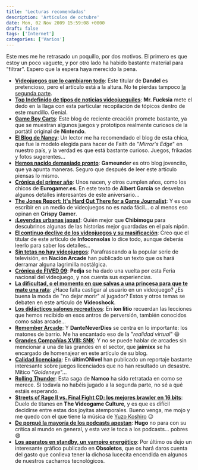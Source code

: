 ```yaml
---
title: 'Lecturas recomendadas'
description: 'Artículos de octubre'
date: Mon, 02 Nov 2009 15:59:08 +0000
draft: false
tags: ['Internet']
categories: ['Varios']
---
```


Este mes me he retrasado un poquillo, por dos motivos. El primero es que estoy un poco vaguete, y por otro lado ha habido bastante material para "filtrar". Espero que la espera haya merecido la pena.

*   [**Videojuegos que lo cambiaron todo**](http://dandel.net/videojuegos/videojuegos-que-lo-cambiaron-todo-i): Este titular de **Dandel** es pretencioso, pero el artículo está a la altura. No te pierdas tampoco [la segunda parte](http://dandel.net/videojuegos/videojuegos-que-lo-cambiaron-todo-ii).
*   [**Top Indefinido de tipos de noticias videojueguiles**](http://www.gamesajare.com/2.0/top-indefinido-de-tipos-de-noticias-videojueguiles/): **Mr. Fucksia** mete el dedo en la llaga con esta particular recopilación de tópicos dentro de este mundillo. Genial.
*   [**Game Boy Carts**](http://www.gameboycarts.com/): Este blog de reciente creación promete bastante, ya que se muestran algunos juegos y prototipos realmente curiosos de la portátil original de **Nintendo**.
*   [**El Blog de Nancy**](http://www.elblogdenancy.com/): Un lector me ha recomendado el blog de esta chica, que fue la modelo elegida para hacer de Faith de "_Mirror's Edge_" en nuestro país, y la verdad es que está bastante curioso. Juegos, frikadas y fotos sugerentes...
*   [**Hemos nacido demasiado pronto**](http://gameunder.es/hemos-nacido-demasiado-pronto/): **Gameunder** es otro blog jovencito, que ya apunta maneras. Seguro que después de leer este artículo piensas lo mismo.
*   [**Crónica del primer año**](http://www.eurogamer.es/articles/cronica-del-primer-ano-articulo): Unos nacen, y otros cumplen años, como los chicos de **Eurogamer.es**. En este texto de **Albert García** se desvelan algunos detalles interesantes de este aniversario...
*   [**The Jones Report: It's Hard Out There for a Game Journalist**](http://www.crispygamer.com/features/2009-10-06/the-jones-report-its-hard-out-there-for-a-game-journalist.aspx): Y es que escribir en un medio de videojuegos no es nada fácil... o al menos eso opinan en **Crispy Gamer**.
*   [**¡Leyendas urbanas japas!**](http://glintas.blogspot.com/2009/10/leyendas-urbanas-japas.html): Quién mejor que **Chibimogu** para descubrinos algunas de las historias mejor guardadas en el país nipón.
*   [**El continuo declive de los videojuegos y su masificación**](http://www.infoconsolas.com/otros/reflexiones/el-continuo-declive-de-los-videojuegos-y-su-masificacion): Creo que el titular de este artículo de **Infoconsolas** lo dice todo, aunque deberás leerlo para saber los detalles...
*   [**Sin tetas no hay videojuegos**](http://www.nacionarcade.net/sin-tetas-no-hay-videojuegos/): Parafraseando a la popular serie de televisión, en **Nación Arcade** han publicado un texto que os hará derramar alguna lagrimilla nostálgica.
*   [**Crónica de FIVED 09**](http://elpixeblogdepedja.com/2009/11/cronica-de-fived-09.html): **Pedja** se ha dado una vuelta por esta Feria nacional del videojuego, y nos cuenta sus experiencias.
*   [**La dificultad, o el momento en que salvas a una princesa para que te mate una rata**](http://www.videoshock.es/2009/10/20/la-dificultad-o-el-momento-en-que-salvas-a-una-princesa-para-que-te-mate-una-rata/): ¿Hace falta castigar al usuario en un videojuego? ¿Es buena la moda de "no dejar morir" al jugador? Estos y otros temas se debaten en este artículo de **Videoshock**.
*   [**Los didácticos salones recreativos**](http://www.ionlitio.com/videojuegos/los-didacticos-salones-recreativos/): En **ion litio** recuerdan las lecciones que hemos recibido en esos antros de perversión, también conocidos como salas arcade...
*   [**Remember Arcade**](http://danteneverdies.wordpress.com/2009/10/13/remember-arcade/): Y **DanteNeverDies** se centra en lo importante: los matones de barrio. Me ha encantado eso de la "_realidad virtual_" :smile:
*   [**Grandes Compañías XVIII: SNK**](http://jaimixx.lacoctelera.net/post/2009/10/19/grandes-companias-xviii-snk): Y no se puede hablar de arcades sin mencionar a una de las grandes en el sector, que **jaimixx** se ha encargado de homenajear en este artículo de su blog.
*   [**Calidad licenciada**](http://www.ultimonivel.net/2009/10/calidad-licenciada/): En **últimONivel** han publicado un reportaje bastante interesante sobre juegos licenciados que no han resultado un desastre. Mítico "_Goldeneye_"...
*   [**Rolling Thunder**](http://www.pixfans.com/rolling-thunder/): Esta saga de **Namco** ha sido retratada en como se merece. Si todavía no habéis jugado a la segunda parte, no sé a qué estáis esperando.
*   [**Streets of Rage II vs. Final Fight CD: los mejores brawler en 16 bits**](http://www.thevideogameculture.com/2009/10/streets-of-rage-ii-vs-final-fight-cd.html): Duelo de titanes en **The Videogame Culture**, y es que es difícil decidirse entre estas dos joyitas atemporales. Bueno venga, me mojo y me quedo con el que tiene la música de [Yuzo Koshiro](/yuzo-koshiro/) :wink:
*   [**De porqué la mayoría de los podcasts apestan**](http://solo.infames.org/de-porque-la-mayoria-de-podcasts-apestan/): **Hugo** no para con su crítica al mundo en general, y esta vez le toca a los podcasts... pobres :smile:
*   [**Los aparatos en standby, un vampiro energético**](http://www.obsoletos.org/2009/10/los-aparatos-en-standby-un-vampiro-energetico/): Por último os dejo un interesante gráfico publicado en **Obsoletos**, que os hará daros cuenta del gasto que conlleva tener la dichosa lucecita encendida en algunos de nuestros cacharros tecnológicos.